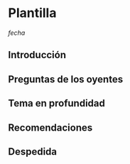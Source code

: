 # Plantilla

_fecha_

## Introducción

## Preguntas de los oyentes

## Tema en profundidad

## Recomendaciones

## Despedida

